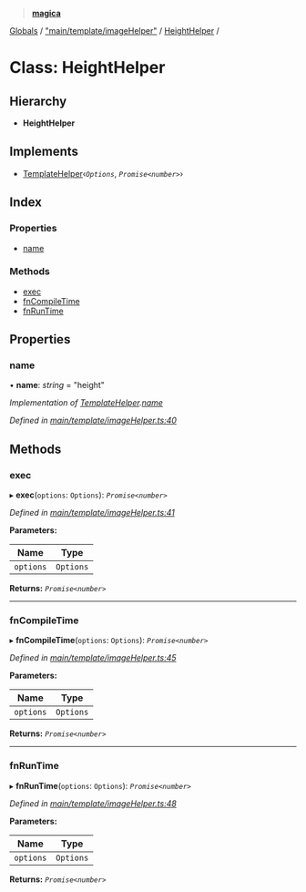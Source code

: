 > **[magica](../README.md)**

[Globals](../README.md) / ["main/template/imageHelper"](../modules/_main_template_imagehelper_.md) / [HeightHelper](_main_template_imagehelper_.heighthelper.md) /

# Class: HeightHelper

## Hierarchy

* **HeightHelper**

## Implements

* [TemplateHelper](../interfaces/_main_template_template_.templatehelper.md)‹*`Options`*, *`Promise<number>`*›

## Index

### Properties

* [name](_main_template_imagehelper_.heighthelper.md#name)

### Methods

* [exec](_main_template_imagehelper_.heighthelper.md#exec)
* [fnCompileTime](_main_template_imagehelper_.heighthelper.md#fncompiletime)
* [fnRunTime](_main_template_imagehelper_.heighthelper.md#fnruntime)

## Properties

###  name

• **name**: *string* = "height"

*Implementation of [TemplateHelper](../interfaces/_main_template_template_.templatehelper.md).[name](../interfaces/_main_template_template_.templatehelper.md#name)*

*Defined in [main/template/imageHelper.ts:40](https://github.com/cancerberoSgx/magica/blob/0133e5d/src/main/template/imageHelper.ts#L40)*

## Methods

###  exec

▸ **exec**(`options`: `Options`): *`Promise<number>`*

*Defined in [main/template/imageHelper.ts:41](https://github.com/cancerberoSgx/magica/blob/0133e5d/src/main/template/imageHelper.ts#L41)*

**Parameters:**

Name | Type |
------ | ------ |
`options` | `Options` |

**Returns:** *`Promise<number>`*

___

###  fnCompileTime

▸ **fnCompileTime**(`options`: `Options`): *`Promise<number>`*

*Defined in [main/template/imageHelper.ts:45](https://github.com/cancerberoSgx/magica/blob/0133e5d/src/main/template/imageHelper.ts#L45)*

**Parameters:**

Name | Type |
------ | ------ |
`options` | `Options` |

**Returns:** *`Promise<number>`*

___

###  fnRunTime

▸ **fnRunTime**(`options`: `Options`): *`Promise<number>`*

*Defined in [main/template/imageHelper.ts:48](https://github.com/cancerberoSgx/magica/blob/0133e5d/src/main/template/imageHelper.ts#L48)*

**Parameters:**

Name | Type |
------ | ------ |
`options` | `Options` |

**Returns:** *`Promise<number>`*